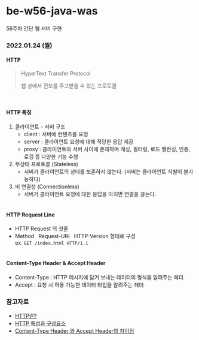 # be-w56-java-was
56주차 간단 웹 서버 구현

### 2022.01.24 (월)

#### HTTP
> HyperText Transfer Protocol
>
> 웹 상에서 전보를 주고받을 수 있는 프로토콜  

&nbsp;
#### HTTP 특징
1. 클라이언트 - 서버 구조
    - client : 서버에 컨텐츠를 요청
    - server : 클라이언트 요청에 대해 적당한 응답 제공
    - proxy : 클라이언트와 서버 사이에 존재하며 캐싱, 필터링, 로드 밸런싱, 인증, 로깅 등 다양한 기능 수행
2. 무상태 프로토콜 (Stateless)
   - 서버가 클라이언트의 상태를 보존하지 않는다. (서버는 클라이언트 식별이 불가능하다)
3. 비 연결성 (Connectionless)
   - 서버가 클라이언트 요청에 대한 응답을 마치면 연결을 끊는다.  
&nbsp;

#### HTTP Request Line
- HTTP Request 의 첫줄
- Method &nbsp; Request-URI &nbsp; HTTP-Version 형태로 구성   
ex. `GET /index.html HTTP/1.1`  
&nbsp;

#### Content-Type Header & Accept Header
- Content-Type : HTTP 메시지에 담겨 보내는 데이터의 형식을 알려주는 헤더
- Accept : 요청 시 허용 가능한 데이터 타입을 알려주는 헤더

### 참고자료
- [HTTP란?](https://hanamon.kr/%EB%84%A4%ED%8A%B8%EC%9B%8C%ED%81%AC-http-http%EB%9E%80-%ED%8A%B9%EC%A7%95-%EB%AC%B4%EC%83%81%ED%83%9C-%EB%B9%84%EC%97%B0%EA%B2%B0%EC%84%B1/)
- [HTTP 특성과 구성요소](https://victorydntmd.tistory.com/286)
- [Content-Type Header 와 Accept Header의 차이점](https://webstone.tistory.com/66)
